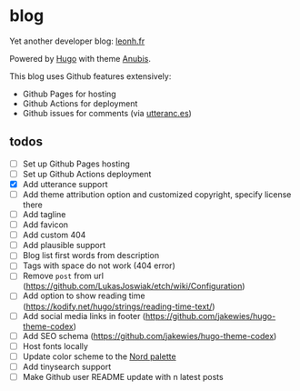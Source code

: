 # blog

Yet another developer blog: [leonh.fr](https://leonh.fr/)

Powered by [Hugo](https://gohugo.io/) with theme [Anubis](https://github.com/Mitrichius/hugo-theme-anubis).

This blog uses Github features extensively:
- Github Pages for hosting
- Github Actions for deployment
- Github issues for comments (via [utteranc.es](https://utteranc.es/))

## todos

- [ ] Set up Github Pages hosting
- [ ] Set up Github Actions deployment
- [x] Add utterance support
- [ ] Add theme attribution option and customized copyright, specify license there
- [ ] Add tagline
- [ ] Add favicon
- [ ] Add custom 404
- [ ] Add plausible support
- [ ] Blog list first words from description
- [ ] Tags with space do not work (404 error)
- [ ] Remove `post` from url (https://github.com/LukasJoswiak/etch/wiki/Configuration) 
- [ ] Add option to show reading time (https://kodify.net/hugo/strings/reading-time-text/)
- [ ] Add social media links in footer (https://github.com/jakewies/hugo-theme-codex)
- [ ] Add SEO schema (https://github.com/jakewies/hugo-theme-codex)
- [ ] Host fonts locally
- [ ] Update color scheme to the [Nord palette](https://github.com/arcticicestudio/nord)
- [ ] Add tinysearch support
- [ ] Make Github user README update with n latest posts